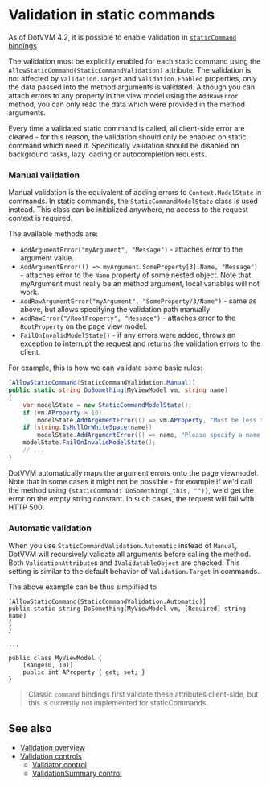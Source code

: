 # Validation in static commands

As of DotVVM 4.2, it is possible to enable validation in [`staticCommand` bindings](../respond-to-user-actions/static-commands).

The validation must be explicitly enabled for each static command using the `AllowStaticCommand(StaticCommandValidation)` attribute.
The validation is not affected by `Validation.Target` and `Validation.Enabled` properties, only the data passed into the method arguments is validated.
Although you can attach errors to any property in the view model using the `AddRawError` method, you can only read the data which were provided in the method arguments.

Every time a validated static command is called, all client-side error are cleared - for this reason, the validation should only be enabled on static command which need it.
Specifically validation should be disabled on background tasks, lazy loading or autocompletion requests.

### Manual validation

Manual validation is the equivalent of adding errors to `Context.ModelState` in commands.
In static commands, the `StaticCommandModelState` class is used instead. This class can be initialized anywhere, no access to the request context is required.

The available methods are:
* `AddArgumentError("myArgument", "Message")` - attaches error to the argument value.
* `AddArgumentError(() => myArgument.SomeProperty[3].Name, "Message")` - attaches error to the `Name` property of some nested object. Note that myArgument must really be an method argument, local variables will not work.
* `AddRawArgumentError("myArgument", "SomeProperty/3/Name")` - same as above, but allows specifying the validation path manually
* `AddRawError("/RootProperty", "Message")` - attaches error to the `RootProperty` on the page view model.
* `FailOnInvalidModelState()` - if any errors were added, throws an exception to interrupt the request and returns the validation errors to the client.

For example, this is how we can validate some basic rules:

```csharp
[AllowStaticCommand(StaticCommandValidation.Manual)]
public static string DoSomething(MyViewModel vm, string name)
{
    var modelState = new StaticCommandModelState();
    if (vm.AProperty > 10)
        modelState.AddArgumentError(() => vm.AProperty, "Must be less than 10.");
    if (string.IsNullOrWhiteSpace(name))
        modelState.AddArgumentError(() => name, "Please specify a name.");
    modelState.FailOnInvalidModelState();
    // ...
}
```

DotVVM automatically maps the argument errors onto the page viewmodel.
Note that in some cases it might not be possible - for example if we'd call the method using `{staticCommand: DoSomething(_this, "")}`, we'd get the error on the empty string constant.
In such cases, the request will fail with HTTP 500.

### Automatic validation

When you use `StaticCommandValidation.Automatic` instead of `Manual`, DotVVM will recursively validate all arguments before calling the method.
Both `ValidationAttribute`s and `IValidatableObject` are checked.
This setting is similar to the default behavior of `Validation.Target` in commands.

The above example can be thus simplified to

```
[AllowStaticCommand(StaticCommandValidation.Automatic)]
public static string DoSomething(MyViewModel vm, [Required] string name)
{
}

...

public class MyViewModel {
    [Range(0, 10)]
    public int AProperty { get; set; }
}
```

> Classic `command` bindings first validate these attributes client-side, but this is currently not implemented for staticCommands.


## See also

* [Validation overview](overview)
* [Validation controls](controls)
    * [Validator control](~/controls/builtin/Validator)
    * [ValidationSummary control](~/controls/builtin/ValidationSummary)


